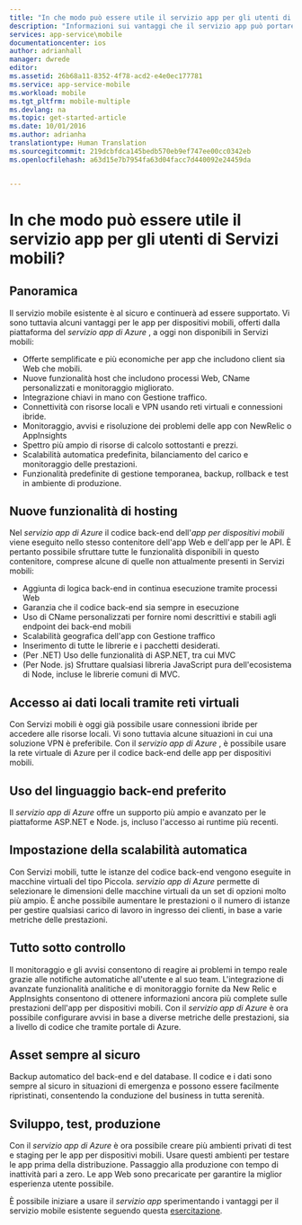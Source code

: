 ```yaml
---
title: "In che modo può essere utile il servizio app per gli utenti di Servizi mobili?"
description: "Informazioni sui vantaggi che il servizio app può portare ai progetti di Servizi mobili esistenti."
services: app-service\mobile
documentationcenter: ios
author: adrianhall
manager: dwrede
editor: 
ms.assetid: 26b68a11-8352-4f78-acd2-e4e0ec177781
ms.service: app-service-mobile
ms.workload: mobile
ms.tgt_pltfrm: mobile-multiple
ms.devlang: na
ms.topic: get-started-article
ms.date: 10/01/2016
ms.author: adrianha
translationtype: Human Translation
ms.sourcegitcommit: 219dcbfdca145bedb570eb9ef747ee00cc0342eb
ms.openlocfilehash: a63d15e7b7954fa63d04facc7d440092e24459da


---
```

# <a name="getting-started"> </a>In che modo può essere utile il servizio app per gli utenti di Servizi mobili?
## <a name="overview"></a>Panoramica
Il servizio mobile esistente è al sicuro e continuerà ad essere supportato. Vi sono tuttavia alcuni vantaggi per le app per dispositivi mobili, offerti dalla piattaforma del *servizio app di Azure* , a oggi non disponibili in Servizi mobili:

* Offerte semplificate e più economiche per app che includono client sia Web che mobili.
* Nuove funzionalità host che includono processi Web, CName personalizzati e monitoraggio migliorato.
* Integrazione chiavi in mano con Gestione traffico.
* Connettività con risorse locali e VPN usando reti virtuali e connessioni ibride.
* Monitoraggio, avvisi e risoluzione dei problemi delle app con NewRelic o AppInsights
* Spettro più ampio di risorse di calcolo sottostanti e prezzi.
* Scalabilità automatica predefinita, bilanciamento del carico e monitoraggio delle prestazioni.
* Funzionalità predefinite di gestione temporanea, backup, rollback e test in ambiente di produzione.

## <a name="new-hosting-features"></a>Nuove funzionalità di hosting
Nel *servizio app di Azure* il codice back-end dell'*app per dispositivi mobili* viene eseguito nello stesso contenitore dell'app Web e dell'app per le API. È pertanto possibile sfruttare tutte le funzionalità disponibili in questo contenitore, comprese alcune di quelle non attualmente presenti in Servizi mobili:

* Aggiunta di logica back-end in continua esecuzione tramite processi Web
* Garanzia che il codice back-end sia sempre in esecuzione
* Uso di CName personalizzati per fornire nomi descrittivi e stabili agli endpoint dei back-end mobili
* Scalabilità geografica dell'app con Gestione traffico
* Inserimento di tutte le librerie e i pacchetti desiderati.
* (Per .NET) Uso delle funzionalità di ASP.NET, tra cui MVC
* (Per Node. js) Sfruttare qualsiasi libreria JavaScript pura dell'ecosistema di Node, incluse le librerie comuni di MVC.

## <a name="access-onpremises-data-using-vnet"></a>Accesso ai dati locali tramite reti virtuali
Con Servizi mobili è oggi già possibile usare connessioni ibride per accedere alle risorse locali. Vi sono tuttavia alcune situazioni in cui una soluzione VPN è preferibile. Con il *servizio app di Azure* , è possibile usare la rete virtuale di Azure per il codice back-end delle app per dispositivi mobili.

## <a name="use-your-favorite-backend-language"></a>Uso del linguaggio back-end preferito
Il *servizio app di Azure* offre un supporto più ampio e avanzato per le piattaforme ASP.NET e Node. js, incluso l'accesso ai runtime più recenti.

## <a name="set-up-automatic-scale"></a>Impostazione della scalabilità automatica
Con Servizi mobili, tutte le istanze del codice back-end vengono eseguite in macchine virtuali del tipo Piccola. *servizio app di Azure* permette di selezionare le dimensioni delle macchine virtuali da un set di opzioni molto più ampio. È anche possibile aumentare le prestazioni o il numero di istanze per gestire qualsiasi carico di lavoro in ingresso dei clienti, in base a varie metriche delle prestazioni.

## <a name="be-in-the-know"></a>Tutto sotto controllo
Il monitoraggio e gli avvisi consentono di reagire ai problemi in tempo reale grazie alle notifiche automatiche all'utente e al suo team. L'integrazione di avanzate funzionalità analitiche e di monitoraggio fornite da New Relic e AppInsights consentono di ottenere informazioni ancora più complete sulle prestazioni dell'app per dispositivi mobili. Con il *servizio app di Azure* è ora possibile configurare avvisi in base a diverse metriche delle prestazioni, sia a livello di codice che tramite portale di Azure.

## <a name="keep-your-assets-safe"></a>Asset sempre al sicuro
Backup automatico del back-end e del database. Il codice e i dati sono sempre al sicuro in situazioni di emergenza e possono essere facilmente ripristinati, consentendo la conduzione del business in tutta serenità.

## <a name="ready-stage-go"></a>Sviluppo, test, produzione
Con il *servizio app di Azure* è ora possibile creare più ambienti privati di test e staging per le app per dispositivi mobili. Usare questi ambienti per testare le app prima della distribuzione. Passaggio alla produzione con tempo di inattività pari a zero. Le app Web sono precaricate per garantire la miglior esperienza utente possibile.

È possibile iniziare a usare il *servizio app* sperimentando i vantaggi per il servizio mobile esistente seguendo questa [esercitazione](app-service-mobile-migrating-from-mobile-services.md).




<!--HONumber=Nov16_HO2-->


